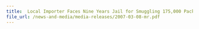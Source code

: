```yaml
---
title: 	Local Importer Faces Nine Years Jail for Smuggling 175,000 Packets Of Duty-Unpaid Cigarettes Worth Over $1.5 Million
file_url: /news-and-media/media-releases/2007-03-08-mr.pdf
---
```

